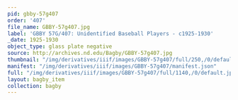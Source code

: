 ```yaml
---
pid: gbby-57g407
order: '407'
file_name: GBBY-57g407.jpg
label: 'GBBY 57G/407: Unidentified Baseball Players - c1925-1930'
_date: 1925-1930
object_type: glass plate negative
source: http://archives.nd.edu/Bagby/GBBY-57g407.jpg
thumbnail: "/img/derivatives/iiif/images/GBBY-57g407/full/250,/0/default.jpg"
manifest: "/img/derivatives/iiif/images/GBBY-57g407/manifest.json"
full: "/img/derivatives/iiif/images/GBBY-57g407/full/1140,/0/default.jpg"
layout: bagby_item
collection: bagby
---
```


